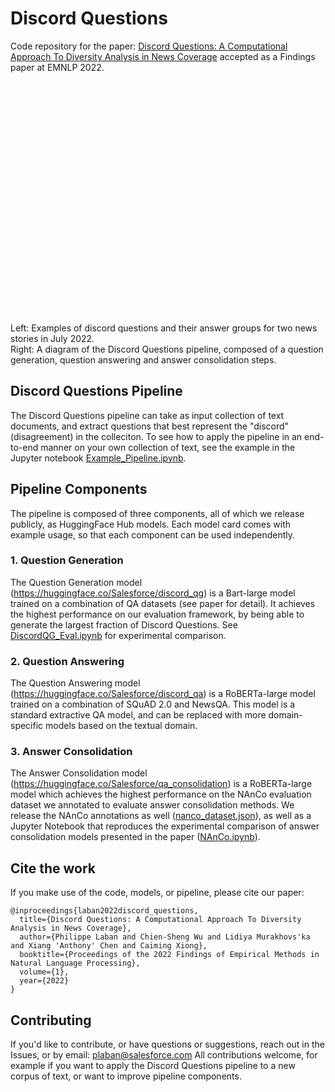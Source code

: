 # Discord Questions

Code repository for the paper: [Discord Questions: A Computational Approach To Diversity Analysis in News Coverage](https://tingofurro.github.io/pdfs/emnlp2022_discord_questions.pdf) accepted as a Findings paper at EMNLP 2022.

<p align="center" style="width: 7500px;">
  <img width="350" height="372" style='vertical-align: middle;' src="https://tingofurro.github.io/images/emnlp2022_discord_questions_examples.png">
  <img width="350" height="208" style='vertical-align: middle;' src="https://tingofurro.github.io/images/emnlp2022_discord_questions_pipeline.png">
  <div>Left: Examples of discord questions and their answer groups for two news stories in July 2022.</div>
  <div>Right: A diagram of the Discord Questions pipeline, composed of a question generation, question answering and answer consolidation steps.
</p>

## Discord Questions Pipeline

The Discord Questions pipeline can take as input collection of text documents, and extract questions that best represent the "discord" (disagreement) in the colleciton.
To see how to apply the pipeline in an end-to-end manner on your own collection of text, see the example in the Jupyter notebook [Example_Pipeline.ipynb](https://github.com/salesforce/discord_questions/blob/master/Example_Pipeline.ipynb).

## Pipeline Components

The pipeline is composed of three components, all of which we release publicly, as HuggingFace Hub models. Each model card comes with example usage, so that each component can be used independently.

### 1. Question Generation

The Question Generation model (https://huggingface.co/Salesforce/discord_qg) is a Bart-large model trained on a combination of QA datasets (see paper for detail).
It achieves the highest performance on our evaluation framework, by being able to generate the largest fraction of Discord Questions. See [DiscordQG_Eval.ipynb](https://github.com/salesforce/discord_questions/blob/master/DiscordQG_Eval.ipynb) for experimental comparison.

### 2. Question Answering

The Question Answering model (https://huggingface.co/Salesforce/discord_qa) is a RoBERTa-large model trained on a combination of SQuAD 2.0 and NewsQA. This model is a standard extractive QA model, and can be replaced with more domain-specific models based on the textual domain.

### 3. Answer Consolidation

The Answer Consolidation model (https://huggingface.co/Salesforce/qa_consolidation) is a RoBERTa-large model which achieves the highest performance on the NAnCo evaluation dataset we annotated to evaluate answer consolidation methods.
We release the NAnCo annotations as well ([nanco_dataset.json](https://github.com/salesforce/discord_questions/blob/master/nanco_dataset.json)), as well as a Jupyter Notebook that reproduces the experimental comparison of answer consolidation models presented in the paper ([NAnCo.ipynb](https://github.com/salesforce/discord_questions/blob/master/NAnCo.ipynb)).

## Cite the work

If you make use of the code, models, or pipeline, please cite our paper:
```
@inproceedings{laban2022discord_questions,
  title={Discord Questions: A Computational Approach To Diversity Analysis in News Coverage},
  author={Philippe Laban and Chien-Sheng Wu and Lidiya Murakhovs'ka and Xiang 'Anthony' Chen and Caiming Xiong},
  booktitle={Proceedings of the 2022 Findings of Empirical Methods in Natural Language Processing},
  volume={1},
  year={2022}
}
```

## Contributing

If you'd like to contribute, or have questions or suggestions, reach out in the Issues, or by email: plaban@salesforce.com
All contributions welcome, for example if you want to apply the Discord Questions pipeline to a new corpus of text, or want to improve pipeline components.

